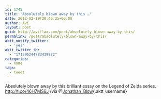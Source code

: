 ```yaml
---
id: 1745
title: 'Absolutely blown away by this …'
date: 2012-02-19T20:46:25+00:00
author: Avi
layout: post
guid: http://aviflax.com/post/absolutely-blown-away-by-this/
permalink: /post/absolutely-blown-away-by-this/
aktt_notify_twitter:
  - 'yes'
aktt_twitter_id:
  - "171395244783439872"
categories:
  - none
tags:
  - tweet
---
```

Absolutely blown away by this brilliant essay on the Legend of Zelda series. <a href="http://t.co/46H7MS6J" rel="nofollow">http://t.co/46H7MS6J</a> /via @[Jonathan_Blow](http://twitter.com/Jonathan_Blow){.aktt_username}